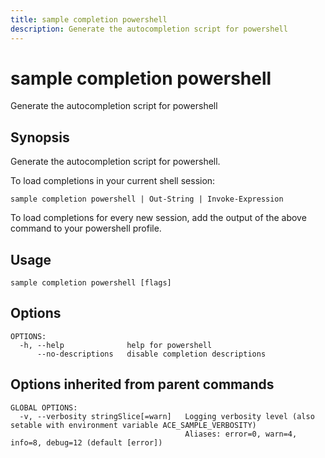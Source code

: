 ```yaml
---
title: sample completion powershell
description: Generate the autocompletion script for powershell
---
```


<!--
This documentation is auto generated by a script.
Please do not edit this file directly.
-->

<!-- markdownlint-disable-next-line single-title -->
# sample completion powershell

Generate the autocompletion script for powershell

## Synopsis

Generate the autocompletion script for powershell.

To load completions in your current shell session:

	sample completion powershell | Out-String | Invoke-Expression

To load completions for every new session, add the output of the above command
to your powershell profile.


## Usage

```plaintext
sample completion powershell [flags]
```

## Options

```plaintext
OPTIONS:
  -h, --help              help for powershell
      --no-descriptions   disable completion descriptions
```

## Options inherited from parent commands

```plaintext
GLOBAL OPTIONS:
  -v, --verbosity stringSlice[=warn]   Logging verbosity level (also setable with environment variable ACE_SAMPLE_VERBOSITY)
                                       Aliases: error=0, warn=4, info=8, debug=12 (default [error])
```
